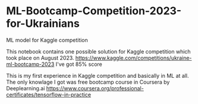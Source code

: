 # ML-Bootcamp-Competition-2023-for-Ukrainians
ML model for Kaggle competition

This notebook contains one possible solution for Kaggle competition which took place on August 2023.
https://www.kaggle.com/competitions/ukraine-ml-bootcamp-2023
I've got 85% score

This is my first experience in Kaggle competition and basically in ML at all.
The only knowlage I got was free bootcamp course in Coursera by Deeplearning.ai
https://www.coursera.org/professional-certificates/tensorflow-in-practice
